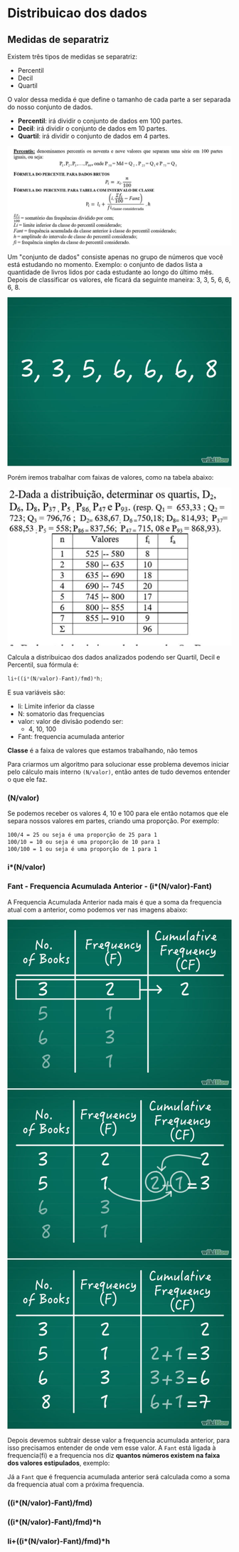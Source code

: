 # Distribuicao dos dados

## Medidas de separatriz

Existem três tipos de medidas se separatriz:

- Percentil
- Decil
- Quartil

O valor dessa medida é que define o tamanho de cada parte a ser separada do nosso conjunto de dados.

- **Percentil**: irá dividir o conjunto de dados em 100 partes.
- **Decil**: irá dividir o conjunto de dados em 10 partes.
- **Quartil**: irá dividir o conjunto de dados em 4 partes.


![](./material/imgs/formula-percentil.jpg)

Um "conjunto de dados" consiste apenas no grupo de números que você está estudando no momento. Exemplo: o conjunto de dados lista a quantidade de livros lidos por cada estudante ao longo do último mês. Depois de classificar os valores, ele ficará da seguinte maneira: 3, 3, 5, 6, 6, 6, 8.

![](./material/imgs/frequencia-01.jpg)

Porém iremos trabalhar com faixas de valores, como na tabela abaixo:

![](./material/imgs/tabela.jpg)

Calcula a distribuicao dos dados analizados podendo ser Quartil, Decil e Percentil, sua fórmula é:

```js
li+((i*(N/valor)-Fant)/fmd)*h;
```

E sua variáveis são:

- li: Limite inferior da classe
- N: somatorio das frequencias
- valor: valor de divisão podendo ser:
  - 4, 10, 100
- Fant: frequencia acumulada anterior

**Classe** é a faixa de valores que estamos trabalhando, não temos 

Para criarmos um algoritmo para solucionar esse problema devemos iniciar pelo cálculo mais interno `(N/valor)`, então antes de tudo devemos entender o que ele faz.

### (N/valor)

Se podemos receber os valores 4, 10 e 100 para ele então notamos que ele separa nossos valores em partes, criando uma proporção. Por exemplo:

```
100/4 = 25 ou seja é uma proporção de 25 para 1
100/10 = 10 ou seja é uma proporção de 10 para 1
100/100 = 1 ou seja é uma proporção de 1 para 1
```

### i*(N/valor)

### Fant - Frequencia Acumulada Anterior - (i*(N/valor)-Fant)

A Frequencia Acumulada Anterior nada mais é que a soma da frequencia atual com a anterior, como podemos ver nas imagens abaixo:

![](./material/imgs/frequencia-02.jpg)
![](./material/imgs/frequencia-03.jpg)
![](./material/imgs/frequencia-04.jpg)

Depois devemos subtrair desse valor a frequencia acumulada anterior, para isso precisamos entender de onde vem esse valor. A `Fant` está ligada à frequencia(fi) e a frequencia nos diz **quantos números existem na faixa dos valores estipulados**, exemplo:

Já a `Fant` que é frequencia acumulada anterior será calculada como a soma da frequencia atual com a próxima frequencia.

### ((i*(N/valor)-Fant)/fmd)

### ((i*(N/valor)-Fant)/fmd)*h

### li+((i*(N/valor)-Fant)/fmd)*h

